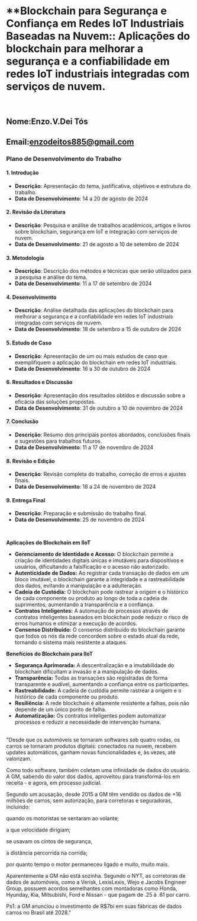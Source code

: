 # **Blockchain para Segurança e Confiança em Redes IoT Industriais Baseadas na Nuvem:: Aplicações do blockchain para melhorar a segurança e a confiabilidade em redes IoT industriais integradas com serviços de nuvem.

<br>

## Nome:Enzo.V.Dei Tós
## Email:enzodeitos885@gmail.com



### Plano de Desenvolvimento do Trabalho

#### 1. **Introdução**
   - **Descrição**: Apresentação do tema, justificativa, objetivos e estrutura do trabalho.
   - **Data de Desenvolvimento**: 14 a 20 de agosto de 2024

#### 2. **Revisão da Literatura**
   - **Descrição**: Pesquisa e análise de trabalhos acadêmicos, artigos e livros sobre blockchain, segurança em IoT e integração com serviços de nuvem.
   - **Data de Desenvolvimento**: 21 de agosto a 10 de setembro de 2024

#### 3. **Metodologia**
   - **Descrição**: Descrição dos métodos e técnicas que serão utilizados para a pesquisa e análise do tema.
   - **Data de Desenvolvimento**: 11 a 17 de setembro de 2024

#### 4. **Desenvolvimento**
   - **Descrição**: Análise detalhada das aplicações do blockchain para melhorar a segurança e a confiabilidade em redes IoT industriais integradas com serviços de nuvem.
   - **Data de Desenvolvimento**: 18 de setembro a 15 de outubro de 2024

#### 5. **Estudo de Caso**
   - **Descrição**: Apresentação de um ou mais estudos de caso que exemplifiquem a aplicação do blockchain em redes IoT industriais.
   - **Data de Desenvolvimento**: 16 a 30 de outubro de 2024

#### 6. **Resultados e Discussão**
   - **Descrição**: Apresentação dos resultados obtidos e discussão sobre a eficácia das soluções propostas.
   - **Data de Desenvolvimento**: 31 de outubro a 10 de novembro de 2024

#### 7. **Conclusão**
   - **Descrição**: Resumo dos principais pontos abordados, conclusões finais e sugestões para trabalhos futuros.
   - **Data de Desenvolvimento**: 11 a 17 de novembro de 2024

#### 8. **Revisão e Edição**
   - **Descrição**: Revisão completa do trabalho, correção de erros e ajustes finais.
   - **Data de Desenvolvimento**: 18 a 24 de novembro de 2024

#### 9. **Entrega Final**
   - **Descrição**: Preparação e submissão do trabalho final.
   - **Data de Desenvolvimento**: 25 de novembro de 2024

<br>

**Aplicações do Blockchain em IIoT**

* **Gerenciamento de Identidade e Acesso:** O blockchain permite a criação de identidades digitais únicas e imutáveis para dispositivos e usuários, dificultando a falsificação e o acesso não autorizado.
* **Autenticidade de Dados:** Ao registrar cada transação de dados em um bloco imutável, o blockchain garante a integridade e a rastreabilidade dos dados, evitando a manipulação e a adulteração.
* **Cadeia de Custódia:** O blockchain pode rastrear a origem e o histórico de cada componente ou produto ao longo de toda a cadeia de suprimentos, aumentando a transparência e a confiança.
* **Contratos Inteligentes:** A automação de processos através de contratos inteligentes baseados em blockchain pode reduzir o risco de erros humanos e otimizar a execução de acordos.
* **Consenso Distribuído:** O consenso distribuído do blockchain garante que todos os nós da rede concordem sobre o estado atual da rede, tornando o sistema mais resistente a ataques.

**Benefícios do Blockchain para IIoT**

* **Segurança Aprimorada:** A descentralização e a imutabilidade do blockchain dificultam a invasão e a manipulação de dados.
* **Transparência:** Todas as transações são registradas de forma transparente e audível, aumentando a confiança entre os participantes.
* **Rastreabilidade:** A cadeia de custódia permite rastrear a origem e o histórico de cada componente ou produto.
* **Resiliência:** A rede blockchain é altamente resistente a falhas, pois não depende de um único ponto de falha.
* **Automatização:** Os contratos inteligentes podem automatizar processos e reduzir a necessidade de intervenção humana.
<br>
  "Desde que os automóveis se tornaram softwares sob quatro rodas, os carros se tornaram produtos digitais: conectados na nuvem, recebem updates automáticos, ganham novas funcionalidades e, às vezes, até valorizam.

Como todo software, também coletam uma infinidade de dados do usuário. A GM, sabendo do valor dos dados, aproveitou para transformá-los em receita - e agora, em processo judicial.

Segundo um acusação, desde 2015 a GM têm vendido os dados de +16 milhões de carros, sem autorização, para corretoras e seguradoras, incluindo:

quando os motoristas se sentaram ao volante;

a que velocidade dirigiam;

se usavam os cintos de segurança,

a distância percorrida na corrida;

por quanto tempo o motor permaneceu ligado e muito, muito mais.

Aparentemente a GM não está sozinha. Segundo o NYT, as corretoras de dados de automóveis, como a Verisk, LexisLexis, Wejo e Jacobs Engineer Group, possuem acordos semelhantes com montadoras como Honda, Hyunday, Kia, Mitsubishi, Ford e Nissan - que pagam de .25 à .61 por carro.

Ps1: a GM anunciou o investimento de R$7bi em suas fábricas de dados carros no Brasil até 2028."


